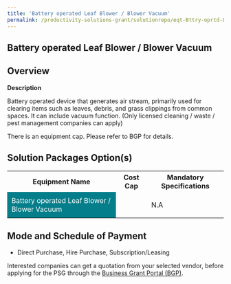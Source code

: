 ```yaml
---
title: 'Battery operated Leaf Blower / Blower Vacuum'
permalink: /productivity-solutions-grant/solutionrepo/eqt-Bttry-oprtd-Lf-Blowr-Blowr-Vcuum-Envronmntl-Srvcs
---
```


## Battery operated Leaf Blower / Blower Vacuum

## Overview

**Description**

Battery operated device that generates air stream, primarily used for clearing items such as leaves, debris, and grass clippings from common spaces. It can include vacuum function. (Only licensed cleaning / waste / pest management companies can apply)

There is an equipment cap. Please refer to BGP for details.

## Solution Packages Option(s)

<table>
<tr>
<th><b>Equipment Name</b></th>
<th><b>Cost Cap</b></th>
<th><b>Mandatory Specifications</b></th>
</tr>
<tr>
<td style='padding: 10px; background-color: #037E8A; color: #FFFFFF;'>Battery operated Leaf Blower / Blower Vacuum</td>
<td style='padding: 10px;'></td>
<td style='padding: 10px;'>N.A</td>
</tr>
</table>

## Mode and Schedule of Payment

 - Direct Purchase, Hire Purchase, Subscription/Leasing

Interested companies can get a quotation from your selected vendor, before applying for the PSG through the <a href='https://www.businessgrants.gov.sg/' target='_blank' rel='noopener'>Business Grant Portal (BGP)</a>.

<script src="/jquery/resize-tables.js"></script>
